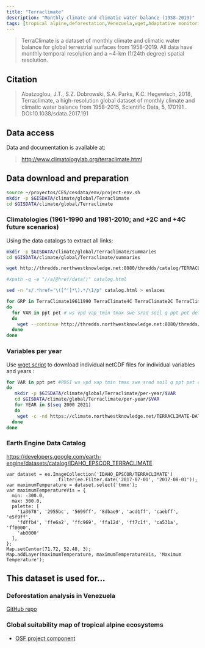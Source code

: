 ```yaml
---
title: "Terraclimate"
description: "Monthly climate and climatic water balance (1958-2019)"
tags: [tropical alpine,deforestation,Venezuela,wget,Adaptative monitoring,ramsar-monitoring.org,Earth engine]
---
```


> TerraClimate is a dataset of monthly climate and climatic water balance for global terrestrial surfaces from 1958-2019. All data have monthly temporal resolution and a ~4-km (1/24th degree) spatial resolution.

## Citation

>Abatzoglou, J.T., S.Z. Dobrowski, S.A. Parks, K.C. Hegewisch, 2018, Terraclimate, a high-resolution global dataset of monthly climate and climatic water balance from 1958-2015, Scientific Data, 5, 170191 . DOI:10.1038/sdata.2017.191

## Data access

Data and documentation is available at:
>	http://www.climatologylab.org/terraclimate.html


## Data download and preparation

```sh
source ~/proyectos/CES/cesdata/env/project-env.sh
mkdir -p $GISDATA/climate/global/Terraclimate
cd $GISDATA/climate/global/Terraclimate
```

### Climatologies (1961-1990 and 1981-2010; and +2C and +4C future scenarios)​

Using the data catalogs to extract all links:

```sh
mkdir -p $GISDATA/climate/global/Terraclimate/summaries
cd $GISDATA/climate/global/Terraclimate/summaries

wget http://thredds.northwestknowledge.net:8080/thredds/catalog/TERRACLIMATE_ALL/summaries/catalog.html

#xpath -q -e "//a/@href/data()" catalog.html

sed -n "s/.*href='\([^']*\).*/\1/p" catalog.html > enlaces

for GRP in TerraClimate19611990 TerraClimate4C TerraClimate2C TerraClimate19812010
do
  for VAR in ppt pet # ws vpd vap tmin tmax swe srad soil q ppt pet def aet
  do
    wget --continue http://thredds.northwestknowledge.net:8080/thredds/fileServer/TERRACLIMATE_ALL/summaries/${GRP}_${VAR}.nc
  done
done
```


### Variables per year

Use [wget script](http://www.climatologylab.org/wget-terraclimate.html) to download individual netCDF files for individual variables and years :

```sh
for VAR in ppt pet #PDSI ws vpd vap tmin tmax swe srad soil q ppt pet def aet
do
   mkdir -p $GISDATA/climate/global/Terraclimate/per-year/$VAR
   cd $GISDATA/climate/global/Terraclimate/per-year/$VAR
   for YEAR in $(seq 2000 2021)
   do
    wget -c -nd https://climate.northwestknowledge.net/TERRACLIMATE-DATA/TerraClimate_${VAR}_${YEAR}.nc
  done
done
```

### Earth Engine Data Catalog

https://developers.google.com/earth-engine/datasets/catalog/IDAHO_EPSCOR_TERRACLIMATE

```{js}
var dataset = ee.ImageCollection('IDAHO_EPSCOR/TERRACLIMATE')
                  .filter(ee.Filter.date('2017-07-01', '2017-08-01'));
var maximumTemperature = dataset.select('tmmx');
var maximumTemperatureVis = {
  min: -300.0,
  max: 300.0,
  palette: [
    '1a3678', '2955bc', '5699ff', '8dbae9', 'acd1ff', 'caebff', 'e5f9ff',
    'fdffb4', 'ffe6a2', 'ffc969', 'ffa12d', 'ff7c1f', 'ca531a', 'ff0000',
    'ab0000'
  ],
};
Map.setCenter(71.72, 52.48, 3);
Map.addLayer(maximumTemperature, maximumTemperatureVis, 'Maximum Temperature');
```

## This dataset is used for...

### Deforestation analysis in Venezuela 

[GitHub repo](https://github.com/NeoMapas/datos-deforestacion-venezuela)


### Global suitability map of tropical alpine ecosystems
- [OSF project component](https://osf.io/vaund/)